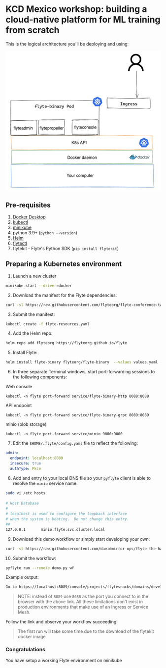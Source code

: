 # KCD Mexico workshop: building a cloud-native platform for ML training from scratch

This is the logical architecture you'll be deploying and using:

![](./img/logicalarch.png)

## Pre-requisites

1. [Docker Desktop](https://www.docker.com/products/docker-desktop/)
2. [kubectl](https://kubernetes.io/docs/tasks/tools/#kubectl)
3. [minikube](https://minikube.sigs.k8s.io/docs/start/)
4. python 3.9+ (`python --version`)
5. [Helm](https://helm.sh/docs/intro/install/#through-package-managers)
6. [flytectl](https://docs.flyte.org/projects/flytectl/en/latest/#installation)
7. flytekit - Flyte's Python SDK (`pip install flytekit`)

## Preparing a Kubernetes environment

1. Launch a new cluster

```bash
minikube start --driver=docker
```
2. Download the manifest for the Flyte dependencies:
```bash
curl -sl https://raw.githubusercontent.com/flyteorg/flyte-conference-talks/main/kcdmx2024/manifests/flyte-resources.yaml > flyte-resources.yaml
```
3. Submit the manifest:
```bash
kubectl create -f flyte-resources.yaml
```
4. Add the Helm repo:
```bash
helm repo add flyteorg https://flyteorg.github.io/flyte
```
5. Install Flyte:
```bash
helm install flyte-binary flyteorg/flyte-binary  --values values.yaml -n flyte
```
6. In three separate Terminal windows, start port-forwarding sessions to the following components:

Web console
```
kubectl -n flyte port-forward service/flyte-binary-http 8088:8088 
```
API endpoint
```
kubectl -n flyte port-forward service/flyte-binary-grpc 8089:8089 
```
minio (blob storage)
```
kubectl -n flyte port-forward service/minio 9000:9000 
``` 
7. Edit the `$HOME/.flyte/config.yaml` file to reflect the following:
```yaml
admin:
  endpoint: localhost:8089
  insecure: true
  authType: Pkce
```
8. Add and entry to your local DNS file so your `pyflyte` client is able to resolve the `minio` service name:
```bash
sudo vi /etc hosts

# Host Database
#
# localhost is used to configure the loopback interface
# when the system is booting.  Do not change this entry.
##
127.0.0.1       minio.flyte.svc.cluster.local
```

9. Download this demo workflow or simply start developing your own:

``` bash
curl -sl https://raw.githubusercontent.com/davidmirror-ops/flyte-the-hard-way/main/docs/on-premises/microk8s/demo.py > demo.py
```

10. Submit the workflow:
``` bash
pyflyte run --remote demo.py wf
```
Example output:
``` bash
Go to https://localhost:8089/console/projects/flytesnacks/domains/development/executions/f63a3e948256f4fd1b81 to see execution in the console.
```
> NOTE: instead of `8089` use `8088` as the port you connect to in the browser with the above link. All these limitations don't exist in production environments that make use of an Ingress or Service Mesh.

Follow the link and observe your workflow succeeding!
> The first run will take some time due to the download of the flytekit docker image

### Congratulations
You have setup a working Flyte environment on minikube
